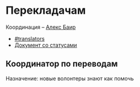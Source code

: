 # Перекладачам

Координация – [Алекс Баир](http://t.me/ctalebap)

* [\#translators](https://discord.gg/RNFAWKT)
* [Документ со статусами ](https://docs.google.com/spreadsheets/d/1y3mJShRwaG7Km6fCljnaong7L4zP73Xy22Z6hrm5iwY/edit#gid=0)

## Координатор по переводам

Назначение: новые волонтеры знают как помочь



